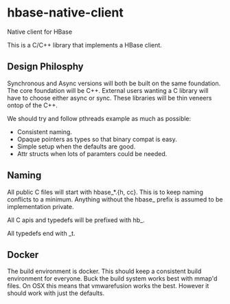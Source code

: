 <!---
Licensed to the Apache Software Foundation (ASF) under one
or more contributor license agreements.  See the NOTICE file
distributed with this work for additional information
regarding copyright ownership.  The ASF licenses this file
to you under the Apache License, Version 2.0 (the
"License"); you may not use this file except in compliance
with the License.  You may obtain a copy of the License at

  http://www.apache.org/licenses/LICENSE-2.0

Unless required by applicable law or agreed to in writing,
software distributed under the License is distributed on an
"AS IS" BASIS, WITHOUT WARRANTIES OR CONDITIONS OF ANY
KIND, either express or implied.  See the License for the
specific language governing permissions and limitations
under the License.
-->

# hbase-native-client

Native client for HBase

This is a C/C++  library that implements a
HBase client.


## Design Philosphy

Synchronous and Async versions will both be built
on the same foundation. The core foundation will
be C++.  External users wanting a C library will
have to choose either async or sync.  These
libraries will be thin veneers ontop of the C++.

We should try and follow pthreads example as much
as possible:

* Consistent naming.
* Opaque pointers as types so that binary compat is easy.
* Simple setup when the defaults are good.
* Attr structs when lots of paramters could be needed.


## Naming
All public C files will start with hbase_*.{h, cc}.  This
is to keep naming conflicts to a minimum. Anything without
the hbase_ prefix is assumed to be implementation private.

All C apis and typedefs will be prefixed with hb_.

All typedefs end with _t.


## Docker

The build environment is docker. This should keep a consistent
build environment for everyone. Buck the build system works
best with mmap'd files. On OSX this means that vmwarefusion
works the best. However it should work with just the defaults.

